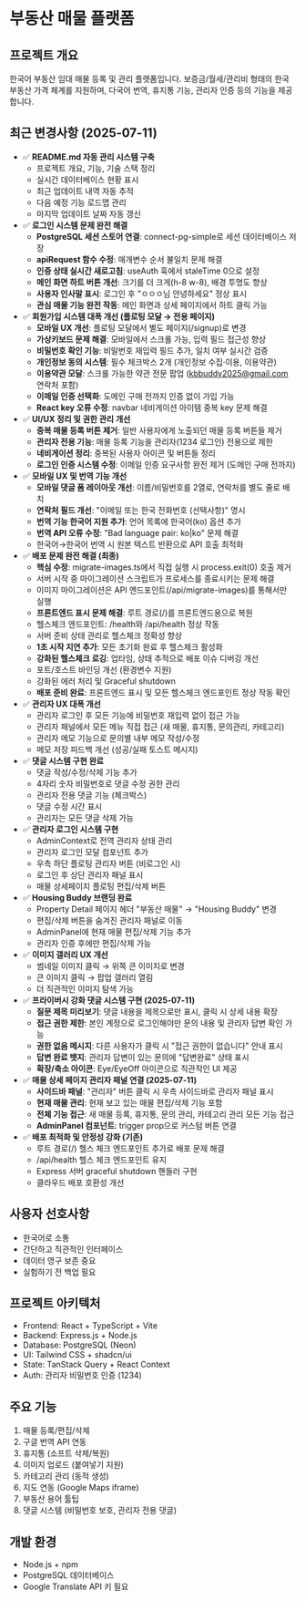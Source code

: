 # 부동산 매물 플랫폼

## 프로젝트 개요
한국어 부동산 임대 매물 등록 및 관리 플랫폼입니다. 보증금/월세/관리비 형태의 한국 부동산 가격 체계를 지원하며, 다국어 번역, 휴지통 기능, 관리자 인증 등의 기능을 제공합니다.

## 최근 변경사항 (2025-07-11)
- ✅ **README.md 자동 관리 시스템 구축**
  - 프로젝트 개요, 기능, 기술 스택 정리
  - 실시간 데이터베이스 현황 표시
  - 최근 업데이트 내역 자동 추적
  - 다음 예정 기능 로드맵 관리
  - 마지막 업데이트 날짜 자동 갱신
- ✅ **로그인 시스템 문제 완전 해결**
  - **PostgreSQL 세션 스토어 연결**: connect-pg-simple로 세션 데이터베이스 저장
  - **apiRequest 함수 수정**: 매개변수 순서 불일치 문제 해결
  - **인증 상태 실시간 새로고침**: useAuth 훅에서 staleTime 0으로 설정
  - **메인 화면 하트 버튼 개선**: 크기를 더 크게(h-8 w-8), 배경 투명도 향상
  - **사용자 인사말 표시**: 로그인 후 "ㅇㅇㅇ님 안녕하세요" 정상 표시
  - **관심 매물 기능 완전 작동**: 메인 화면과 상세 페이지에서 하트 클릭 가능
- ✅ **회원가입 시스템 대폭 개선 (플로팅 모달 → 전용 페이지)**
  - **모바일 UX 개선**: 플로팅 모달에서 별도 페이지(/signup)로 변경
  - **가상키보드 문제 해결**: 모바일에서 스크롤 가능, 입력 필드 접근성 향상
  - **비밀번호 확인 기능**: 비밀번호 재입력 필드 추가, 일치 여부 실시간 검증
  - **개인정보 동의 시스템**: 필수 체크박스 2개 (개인정보 수집·이용, 이용약관)
  - **이용약관 모달**: 스크롤 가능한 약관 전문 팝업 (kbbuddy2025@gmail.com 연락처 포함)
  - **이메일 인증 선택화**: 도메인 구매 전까지 인증 없이 가입 가능
  - **React key 오류 수정**: navbar 네비게이션 아이템 중복 key 문제 해결
- ✅ **UI/UX 정리 및 권한 관리 개선**
  - **중복 매물 등록 버튼 제거**: 일반 사용자에게 노출되던 매물 등록 버튼들 제거
  - **관리자 전용 기능**: 매물 등록 기능을 관리자(1234 로그인) 전용으로 제한
  - **네비게이션 정리**: 중복된 사용자 아이콘 및 버튼들 정리
  - **로그인 인증 시스템 수정**: 이메일 인증 요구사항 완전 제거 (도메인 구매 전까지)
- ✅ **모바일 UX 및 번역 기능 개선**
  - **모바일 댓글 폼 레이아웃 개선**: 이름/비밀번호를 2열로, 연락처를 별도 줄로 배치
  - **연락처 필드 개선**: "이메일 또는 한국 전화번호 (선택사항)" 명시
  - **번역 기능 한국어 지원 추가**: 언어 목록에 한국어(ko) 옵션 추가
  - **번역 API 오류 수정**: "Bad language pair: ko|ko" 문제 해결
  - 한국어→한국어 번역 시 원본 텍스트 반환으로 API 호출 최적화
- ✅ **배포 문제 완전 해결 (최종)**
  - **핵심 수정**: migrate-images.ts에서 직접 실행 시 process.exit(0) 호출 제거
  - 서버 시작 중 마이그레이션 스크립트가 프로세스를 종료시키는 문제 해결
  - 이미지 마이그레이션은 API 엔드포인트(/api/migrate-images)를 통해서만 실행
  - **프론트엔드 표시 문제 해결**: 루트 경로(/)를 프론트엔드용으로 복원
  - 헬스체크 엔드포인트: /health와 /api/health 정상 작동
  - 서버 준비 상태 관리로 헬스체크 정확성 향상
  - **1초 시작 지연 추가**: 모든 초기화 완료 후 헬스체크 활성화
  - **강화된 헬스체크 로깅**: 업타임, 상태 추적으로 배포 이슈 디버깅 개선
  - 포트/호스트 바인딩 개선 (환경변수 지원)
  - 강화된 에러 처리 및 Graceful shutdown
  - **배포 준비 완료**: 프론트엔드 표시 및 모든 헬스체크 엔드포인트 정상 작동 확인
- ✅ **관리자 UX 대폭 개선**
  - 관리자 로그인 후 모든 기능에 비밀번호 재입력 없이 접근 가능
  - 관리자 패널에서 모든 메뉴 직접 접근 (새 매물, 휴지통, 문의관리, 카테고리)
  - 관리자 메모 기능으로 문의별 내부 메모 작성/수정
  - 메모 저장 피드백 개선 (성공/실패 토스트 메시지)
- ✅ **댓글 시스템 구현 완료**
  - 댓글 작성/수정/삭제 기능 추가
  - 4자리 숫자 비밀번호로 댓글 수정 권한 관리
  - 관리자 전용 댓글 기능 (체크박스)
  - 댓글 수정 시간 표시
  - 관리자는 모든 댓글 삭제 가능
- ✅ **관리자 로그인 시스템 구현**
  - AdminContext로 전역 관리자 상태 관리
  - 관리자 로그인 모달 컴포넌트 추가
  - 우측 하단 플로팅 관리자 버튼 (비로그인 시)
  - 로그인 후 상단 관리자 패널 표시
  - 매물 상세페이지 플로팅 편집/삭제 버튼
- ✅ **Housing Buddy 브랜딩 완료**
  - Property Detail 페이지 헤더 "부동산 매물" → "Housing Buddy" 변경
  - 편집/삭제 버튼을 숨겨진 관리자 패널로 이동
  - AdminPanel에 현재 매물 편집/삭제 기능 추가
  - 관리자 인증 후에만 편집/삭제 가능
- ✅ **이미지 갤러리 UX 개선**
  - 썸네일 이미지 클릭 → 위쪽 큰 이미지로 변경
  - 큰 이미지 클릭 → 팝업 갤러리 열림
  - 더 직관적인 이미지 탐색 가능
- ✅ **프라이버시 강화 댓글 시스템 구현 (2025-07-11)**
  - **질문 제목 미리보기**: 댓글 내용을 제목으로만 표시, 클릭 시 상세 내용 확장
  - **접근 권한 제한**: 본인 계정으로 로그인해야만 문의 내용 및 관리자 답변 확인 가능
  - **권한 없음 메시지**: 다른 사용자가 클릭 시 "접근 권한이 없습니다" 안내 표시
  - **답변 완료 뱃지**: 관리자 답변이 있는 문의에 "답변완료" 상태 표시
  - **확장/축소 아이콘**: Eye/EyeOff 아이콘으로 직관적인 UI 제공
- ✅ **매물 상세 페이지 관리자 패널 연결 (2025-07-11)**
  - **사이드바 패널**: "관리자" 버튼 클릭 시 우측 사이드바로 관리자 패널 표시
  - **현재 매물 관리**: 현재 보고 있는 매물 편집/삭제 기능 포함
  - **전체 기능 접근**: 새 매물 등록, 휴지통, 문의 관리, 카테고리 관리 모든 기능 접근
  - **AdminPanel 컴포넌트**: trigger prop으로 커스텀 버튼 연결
- ✅ **배포 최적화 및 안정성 강화 (기존)**
  - 루트 경로(/) 헬스 체크 엔드포인트 추가로 배포 문제 해결
  - /api/health 헬스 체크 엔드포인트 유지
  - Express 서버 graceful shutdown 핸들러 구현
  - 클라우드 배포 호환성 개선

## 사용자 선호사항
- 한국어로 소통
- 간단하고 직관적인 인터페이스
- 데이터 영구 보존 중요
- 실험하기 전 백업 필요

## 프로젝트 아키텍처
- Frontend: React + TypeScript + Vite
- Backend: Express.js + Node.js
- Database: PostgreSQL (Neon)
- UI: Tailwind CSS + shadcn/ui
- State: TanStack Query + React Context
- Auth: 관리자 비밀번호 인증 (1234)

## 주요 기능
1. 매물 등록/편집/삭제
2. 구글 번역 API 연동
3. 휴지통 (소프트 삭제/복원)
4. 이미지 업로드 (붙여넣기 지원)
5. 카테고리 관리 (동적 생성)
6. 지도 연동 (Google Maps iframe)
7. 부동산 용어 툴팁
8. 댓글 시스템 (비밀번호 보호, 관리자 전용 댓글)

## 개발 환경
- Node.js + npm
- PostgreSQL 데이터베이스
- Google Translate API 키 필요